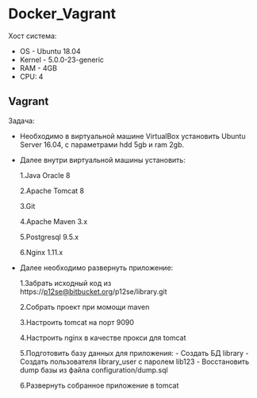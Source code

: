 # Docker_Vagrant
Хост система:
* OS - Ubuntu 18.04
* Kernel - 5.0.0-23-generic
* RAM - 4GB
* CPU: 4

## Vagrant
Задача:
* Необходимо в виртуальной машине VirtualBox установить Ubuntu Server 16.04, c параметрами hdd 5gb и ram 2gb. 
* Далее внутри виртуальной машины установить:

    1.Java Oracle 8
    
    2.Apache Tomcat 8
    
    3.Git
    
    4.Apache Maven 3.x
    
    5.Postgresql 9.5.x
    
    6.Nginx 1.11.x 

* Далее необходимо развернуть приложение:

    1.Забрать исходный код из https://p12se@bitbucket.org/p12se/library.git

    2.Собрать проект при момощи maven
    
    3.Настроить tomcat на порт 9090
    
    4.Настроить nginx в качестве прокси для tomcat
    
    5.Подготовить базу данных для приложения:
        - Создать БД library
        - Создать пользователя library_user с паролем lib123
        - Восстановить dump базы из файла configuration/dump.sql
    
    6.Развернуть собранное приложение в tomcat 
